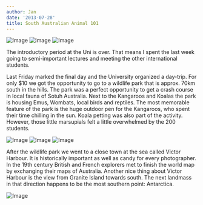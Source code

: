 ```yaml
---
author: Jan
date: '2013-07-28'
title: South Australian Animal 101
---
```


![Image](https://jan-steinke.de/wordpress/wp-content/uploads/2013/07/SAM_5119.jpg)
![Image](https://jan-steinke.de/wordpress/wp-content/uploads/2013/07/SAM_5150.jpg)
![Image](https://jan-steinke.de/wordpress/wp-content/uploads/2013/07/SAM_5131.jpg)

The introductory period at the Uni is over. That means I spent the last week going to semi-important lectures and meeting the other international students.

Last Friday marked the final day and the University organized a day-trip. For only $10 we got the opportunity to go to a wildlife park that is approx. 70km south in the hills. The park was a perfect opportunity to get a crash course in local fauna of Sotuh Australia. Next to the Kangaroos and Koalas the park is housing Emus, Wombats, local birds and reptiles. The most memorable feature of the park is the huge outdoor pen for the Kangaroos, who spent their time chilling in the sun. Koala petting was also part of the activity. However, those little marsupials felt a little overwhelmed by the 200 students.

![Image](https://jan-steinke.de/wordpress/wp-content/uploads/2013/07/SAM_5190.jpg)
![Image](https://jan-steinke.de/wordpress/wp-content/uploads/2013/07/SAM_5203.jpg)
![Image](https://jan-steinke.de/wordpress/wp-content/uploads/2013/07/SAM_5197.jpg)

After the wildlife park we went to a close town at the sea called Victor Harbour. It is historically important as well as candy for every photographer. In the 19th century British and French explorers met to finish the world map by exchanging their maps of Australia. Another nice thing about Victor Harbour is the view from Granite Island towards south. The next landmass in that direction happens to be the most southern point: Antarctica.

![Image](https://jan-steinke.de/wordpress/wp-content/uploads/2013/07/Antarctica.jpg)
